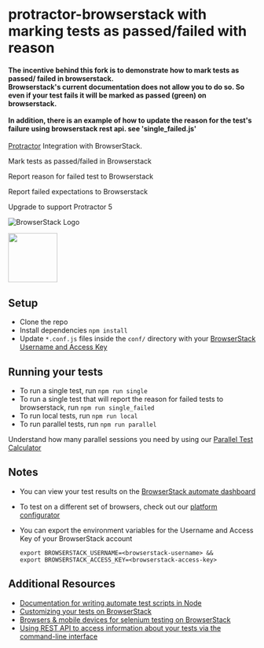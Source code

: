 # protractor-browserstack with marking tests as passed/failed with reason 

#### The incentive behind this fork is to demonstrate how to mark tests as passed/ failed in browserstack. <br/>Browserstack's current documentation does not allow you to do so. So even if your test fails it will be marked as passed (green) on browserstack.<br/><br/>In addition, there is an example of how to update the reason for the test's failure using browserstack rest api. see 'single_failed.js'

[Protractor](https://github.com/angular/protractor/) Integration with BrowserStack.

Mark tests as passed/failed in Browserstack

Report reason for failed test to Browserstack

Report failed expectations to Browserstack

Upgrade to support Protractor 5   

![BrowserStack Logo](https://d98b8t1nnulk5.cloudfront.net/production/images/layout/logo-header.png?1469004780)

<img src ="http://nchaulet.github.io/slide-protractor-lyonjs/images/protractor-logo.png" height = "100">

## Setup

* Clone the repo
* Install dependencies `npm install`
* Update `*.conf.js` files inside the `conf/` directory with your [BrowserStack Username and Access Key](https://www.browserstack.com/accounts/settings)

## Running your tests
* To run a single test, run `npm run single`
* To run a single test that will report the reason for failed tests to browserstack, run `npm run single_failed`
* To run local tests, run `npm run local`
* To run parallel tests, run `npm run parallel`

 Understand how many parallel sessions you need by using our [Parallel Test Calculator](https://www.browserstack.com/automate/parallel-calculator?ref=github)

## Notes
* You can view your test results on the [BrowserStack automate dashboard](https://www.browserstack.com/automate)
* To test on a different set of browsers, check out our [platform configurator](https://www.browserstack.com/automate/node#setting-os-and-browser)
* You can export the environment variables for the Username and Access Key of your BrowserStack account
  
  ```
  export BROWSERSTACK_USERNAME=<browserstack-username> &&
  export BROWSERSTACK_ACCESS_KEY=<browserstack-access-key>
  ```
  
## Additional Resources
* [Documentation for writing automate test scripts in Node](https://www.browserstack.com/automate/node)
* [Customizing your tests on BrowserStack](https://www.browserstack.com/automate/capabilities)
* [Browsers & mobile devices for selenium testing on BrowserStack](https://www.browserstack.com/list-of-browsers-and-platforms?product=automate)
* [Using REST API to access information about your tests via the command-line interface](https://www.browserstack.com/automate/rest-api)
